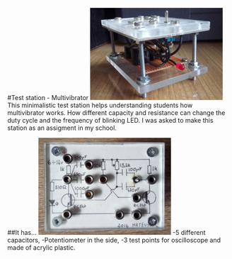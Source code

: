 #Test station - Multivibrator
![Main board](_articles/assets/multivibrator/multivibrator_side_low.jpg)
This minimalistic test station helps understanding students how multivibrator works. How different capacity and resistance can change the duty cycle and the frequency of blinking LED.
I was asked to make this station as an assigment in my school.

##It has...
![Top view](_articles/assets/multivibrator/multivibrator_top_low.jpg)
-5 different capacitors,
-Potentiometer in the side,
-3 test points for oscilloscope
and made of acrylic plastic.

